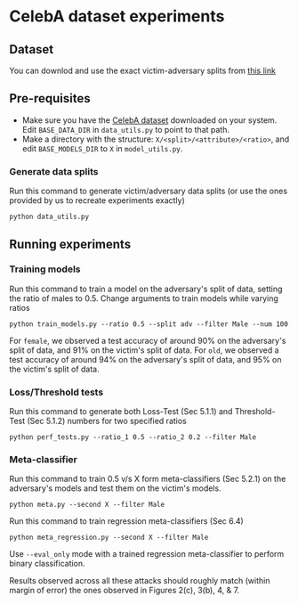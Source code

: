# CelebA dataset experiments

## Dataset

You can downlod and use the exact victim-adversary splits from [this link](https://www.dropbox.com/s/46e7ybhvwge1y94/celeba_splits.zip?dl=1)

## Pre-requisites

- Make sure you have the [CelebA dataset](https://mmlab.ie.cuhk.edu.hk/projects/CelebA.html) downloaded on your system. Edit `BASE_DATA_DIR` in `data_utils.py` to point to that path.
- Make a directory with the structure: `X/<split>/<attribute>/<ratio>`, and edit `BASE_MODELS_DIR` to `X` in `model_utils.py`.

### Generate data splits

Run this command to generate victim/adversary data splits (or use the ones provided by us to recreate experiments exactly)

`python data_utils.py`

## Running experiments

### Training models

Run this command to train a model on the adversary's split of data, setting the ratio of males to 0.5. Change arguments to train models while varying ratios

`python train_models.py --ratio 0.5 --split adv --filter Male --num 100`

For `female`, we observed a test accuracy of around 90% on the adversary's split of data, and 91% on the victim's split of data.
For `old`, we observed a test accuracy of around 94% on the adversary's split of data, and 95% on the victim's split of data.

### Loss/Threshold tests

Run this command to generate both Loss-Test (Sec 5.1.1) and Threshold-Test (Sec 5.1.2) numbers for two specified ratios

`python perf_tests.py --ratio_1 0.5 --ratio_2 0.2 --filter Male`

### Meta-classifier

Run this command to train 0.5 v/s X form meta-classifiers (Sec 5.2.1) on the adversary's models and test them on the victim's models.

`python meta.py --second X --filter Male`

Run this command to train regression meta-classifiers (Sec 6.4)

`python meta_regression.py --second X --filter Male`

Use `--eval_only` mode with a trained regression meta-classifier to perform binary classification.

Results observed across all these attacks should roughly match (within margin of error) the ones observed in Figures 2(c), 3(b), 4, & 7.
